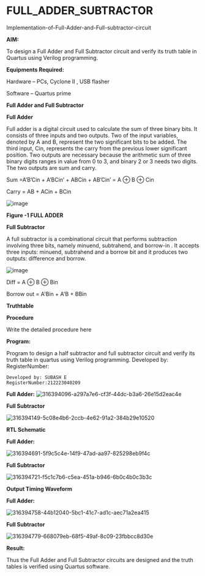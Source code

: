 # FULL_ADDER_SUBTRACTOR

Implementation-of-Full-Adder-and-Full-subtractor-circuit

**AIM:**

To design a Full Adder and Full Subtractor circuit and verify its truth table in Quartus using Verilog programming.

**Equipments Required:**

Hardware – PCs, Cyclone II , USB flasher

Software – Quartus prime

**Full Adder and Full Subtractor**

**Full Adder**

Full adder is a digital circuit used to calculate the sum of three binary bits. It consists of three inputs and two outputs. Two of the input variables, denoted by A and B, represent the two significant bits to be added. The third input, Cin, represents the carry from the previous lower significant position. Two outputs are necessary because the arithmetic sum of three binary digits ranges in value from 0 to 3, and binary 2 or 3 needs two digits. The two outputs are sum and carry.

Sum =A’B’Cin + A’BCin’ + ABCin + AB’Cin’ = A ⊕ B ⊕ Cin 

Carry = AB + ACin + BCin

![image](https://github.com/naavaneetha/FULL_ADDER_SUBTRACTOR/assets/154305477/0f30ba51-5ffb-4198-845f-18e054f675e7)

**Figure -1 FULL ADDER**

**Full Subtractor**

A full subtractor is a combinational circuit that performs subtraction involving three bits, namely minuend, subtrahend, and borrow-in . It accepts three inputs: minuend, subtrahend and a borrow bit and it produces two outputs: difference and borrow.

![image](https://github.com/naavaneetha/FULL_ADDER_SUBTRACTOR/assets/154305477/02b24f51-ab51-4304-9ad6-7b81ffc1ead5)

Diff = A ⊕ B ⊕ Bin 

Borrow out = A'Bin + A'B + BBin

**Truthtable**

**Procedure**

Write the detailed procedure here

**Program:**

Program to design a half subtractor and full subtractor circuit and verify its truth table in quartus using Verilog programming. Developed by: RegisterNumber:
```
Developed by: SUBASH E
RegisterNumber:212223040209
```

**Full Adder:**
![316394096-a297a7e6-cf3f-44dc-b3a6-26e15d2eac4e](https://github.com/Aditaayan/FULL_ADDER_SUBTRACTOR/assets/147473394/b1635526-c14d-4639-9b8c-39d93eeb9516)




**Full Subtractor**


![316394149-5c08e4b6-2ccb-4e62-91a2-384b29e10520](https://github.com/Aditaayan/FULL_ADDER_SUBTRACTOR/assets/147473394/e01b6e8a-4d37-43fe-a7d1-938f5945aa37)


**RTL Schematic**

**Full Adder:**

![316394691-5f9c5c4e-14f9-47ad-aa97-825298eb9f4c](https://github.com/Aditaayan/FULL_ADDER_SUBTRACTOR/assets/147473394/ded4055d-9f6a-424b-9922-78a85e729181)

**Full Subtractor**

![316394721-f5c1c7b6-c5ea-451a-b946-6b0c4b0c3b3c](https://github.com/Aditaayan/FULL_ADDER_SUBTRACTOR/assets/147473394/9980ec17-7b56-4433-82c8-13e718396d29)

**Output Timing Waveform**

**Full Adder:**

![316394758-44b12040-5bc1-41c7-ad1c-aec71a2ea415](https://github.com/Aditaayan/FULL_ADDER_SUBTRACTOR/assets/147473394/c95bf5ef-2431-40ba-9994-e043bdb08fe4)


**Full Subtractor**

![316394779-668079eb-68f5-49af-8c09-23fbbcc8d30e](https://github.com/Aditaayan/FULL_ADDER_SUBTRACTOR/assets/147473394/4c3491f8-2917-4c99-8ce2-3e8232e91014)

**Result:**

Thus the Full Adder and Full Subtractor circuits are designed and the truth tables is verified using Quartus software.
